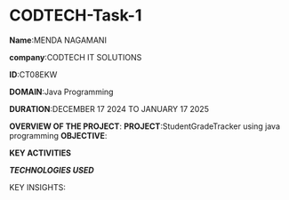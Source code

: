 # CODTECH-Task-1
**Name**:MENDA NAGAMANI

**company**:CODTECH IT SOLUTIONS

**ID**:CT08EKW

**DOMAIN**:Java Programming

**DURATION**:DECEMBER 17 2024 TO JANUARY 17 2025



**OVERVIEW OF THE PROJECT**:
**PROJECT**:StudentGradeTracker using java programming
**OBJECTIVE**:





**KEY ACTIVITIES**



***TECHNOLOGIES USED***


KEY INSIGHTS:

